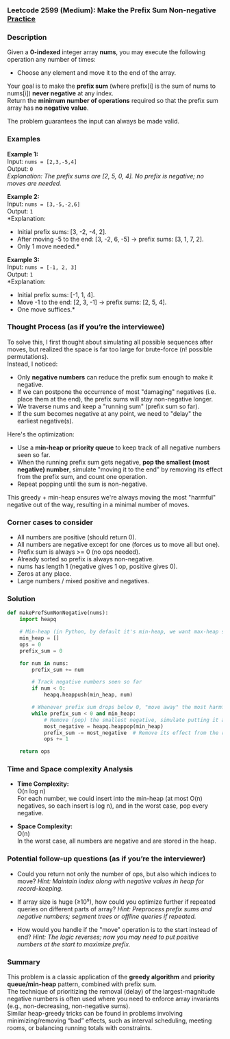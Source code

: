 ### Leetcode 2599 (Medium): Make the Prefix Sum Non-negative [Practice](https://leetcode.com/problems/make-the-prefix-sum-non-negative)

### Description  
Given a **0-indexed** integer array **nums**, you may execute the following operation any number of times:  
- Choose any element and move it to the end of the array.  

Your goal is to make the **prefix sum** (where prefix[i] is the sum of nums to nums[i]) **never negative** at any index.  
Return the **minimum number of operations** required so that the prefix sum array has **no negative value**.  

The problem guarantees the input can always be made valid.

### Examples  

**Example 1:**  
Input: `nums = [2,3,-5,4]`  
Output: `0`  
*Explanation: The prefix sums are [2, 5, 0, 4]. No prefix is negative; no moves are needed.*

**Example 2:**  
Input: `nums = [3,-5,-2,6]`  
Output: `1`  
*Explanation:  
- Initial prefix sums: [3, -2, -4, 2].  
- After moving -5 to the end: [3, -2, 6, -5] → prefix sums: [3, 1, 7, 2].  
- Only 1 move needed.*

**Example 3:**  
Input: `nums = [-1, 2, 3]`  
Output: `1`  
*Explanation:  
- Initial prefix sums: [-1, 1, 4].  
- Move -1 to the end: [2, 3, -1] → prefix sums: [2, 5, 4].  
- One move suffices.*

### Thought Process (as if you’re the interviewee)  
To solve this, I first thought about simulating all possible sequences after moves, but realized the space is far too large for brute-force (n! possible permutations).  
Instead, I noticed:
- Only **negative numbers** can reduce the prefix sum enough to make it negative.
- If we can postpone the occurrence of most "damaging" negatives (i.e. place them at the end), the prefix sums will stay non-negative longer.
- We traverse nums and keep a "running sum" (prefix sum so far).  
- If the sum becomes negative at any point, we need to "delay" the earliest negative(s).  

Here's the optimization:
- Use a **min-heap or priority queue** to keep track of all negative numbers seen so far.
- When the running prefix sum gets negative, **pop the smallest (most negative) number**, simulate "moving it to the end" by removing its effect from the prefix sum, and count one operation.
- Repeat popping until the sum is non-negative.

This greedy + min-heap ensures we're always moving the most "harmful" negative out of the way, resulting in a minimal number of moves.

### Corner cases to consider  
- All numbers are positive (should return 0).
- All numbers are negative except for one (forces us to move all but one).
- Prefix sum is always >= 0 (no ops needed).
- Already sorted so prefix is always non-negative.
- nums has length 1 (negative gives 1 op, positive gives 0).
- Zeros at any place.
- Large numbers / mixed positive and negatives.

### Solution

```python
def makePrefSumNonNegative(nums):
    import heapq

    # Min-heap (in Python, by default it's min-heap, we want max-heap so use negative)
    min_heap = []
    ops = 0
    prefix_sum = 0

    for num in nums:
        prefix_sum += num

        # Track negative numbers seen so far
        if num < 0:
            heapq.heappush(min_heap, num)

        # Whenever prefix sum drops below 0, "move away" the most harmful negative seen so far
        while prefix_sum < 0 and min_heap:
            # Remove (pop) the smallest negative, simulate putting it at the end
            most_negative = heapq.heappop(min_heap)
            prefix_sum -= most_negative  # Remove its effect from the running prefix sum
            ops += 1

    return ops
```

### Time and Space complexity Analysis  

- **Time Complexity:**  
  O(n log n)  
  For each number, we could insert into the min-heap (at most O(n) negatives, so each insert is log n), and in the worst case, pop every negative.

- **Space Complexity:**  
  O(n)  
  In the worst case, all numbers are negative and are stored in the heap.

### Potential follow-up questions (as if you’re the interviewer)  

- Could you return not only the number of ops, but also which indices to move?
  *Hint: Maintain index along with negative values in heap for record-keeping.*

- If array size is huge (≥10⁵), how could you optimize further if repeated queries on different parts of array?
  *Hint: Preprocess prefix sums and negative numbers; segment trees or offline queries if repeated.*

- How would you handle if the "move" operation is to the start instead of end?
  *Hint: The logic reverses; now you may need to put positive numbers at the start to maximize prefix.*

### Summary
This problem is a classic application of the **greedy algorithm** and **priority queue/min-heap** pattern, combined with prefix sum.  
The technique of prioritizing the removal (delay) of the largest-magnitude negative numbers is often used where you need to enforce array invariants (e.g., non-decreasing, non-negative sums).  
Similar heap-greedy tricks can be found in problems involving minimizing/removing “bad” effects, such as interval scheduling, meeting rooms, or balancing running totals with constraints.